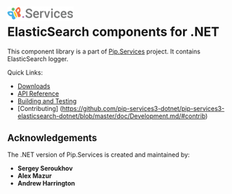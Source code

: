 # <img src="https://github.com/pip-services/pip-services/raw/master/design/Logo.png" alt="Pip.Services Logo" style="max-width:30%"> <br/> ElasticSearch components for .NET

This component library is a part of [Pip.Services](https://github.com/pip-services/pip-services) project.
It contains ElasticSearch logger.

Quick Links:

* [Downloads](https://github.com/pip-services3-dotnet/pip-services3-elasticsearch-dotnet/blob/master/doc/Downloads.md)
* [API Reference](https://pip-services3-dotnet.github.io/pip-services3-elasticsearch-dotnet)
* [Building and Testing](https://github.com/pip-services3-dotnet/pip-services3-elasticsearch-dotnet/blob/master/doc/Development.md)
* [Contributing] (https://github.com/pip-services3-dotnet/pip-services3-elasticsearch-dotnet/blob/master/doc/Development.md/#contrib)

## Acknowledgements

The .NET version of Pip.Services is created and maintained by:
- **Sergey Seroukhov**
- **Alex Mazur**
- **Andrew Harrington**
